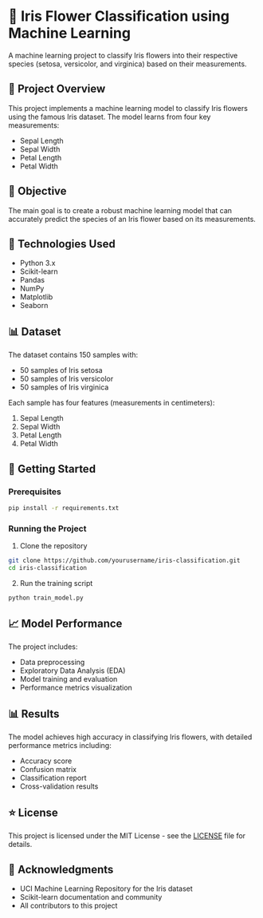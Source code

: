 # 🌸 Iris Flower Classification using Machine Learning

A machine learning project to classify Iris flowers into their respective species (setosa, versicolor, and virginica) based on their measurements.

## 📝 Project Overview

This project implements a machine learning model to classify Iris flowers using the famous Iris dataset. The model learns from four key measurements:
- Sepal Length
- Sepal Width
- Petal Length
- Petal Width

## 🎯 Objective

The main goal is to create a robust machine learning model that can accurately predict the species of an Iris flower based on its measurements.

## 🔧 Technologies Used

- Python 3.x
- Scikit-learn
- Pandas
- NumPy
- Matplotlib
- Seaborn

## 📊 Dataset

The dataset contains 150 samples with:
- 50 samples of Iris setosa
- 50 samples of Iris versicolor
- 50 samples of Iris virginica

Each sample has four features (measurements in centimeters):
1. Sepal Length
2. Sepal Width
3. Petal Length
4. Petal Width

## 🚀 Getting Started

### Prerequisites
```bash
pip install -r requirements.txt
```

### Running the Project
1. Clone the repository
```bash
git clone https://github.com/yourusername/iris-classification.git
cd iris-classification
```

2. Run the training script
```bash
python train_model.py
```

## 📈 Model Performance

The project includes:
- Data preprocessing
- Exploratory Data Analysis (EDA)
- Model training and evaluation
- Performance metrics visualization

## 📊 Results

The model achieves high accuracy in classifying Iris flowers, with detailed performance metrics including:
- Accuracy score
- Confusion matrix
- Classification report
- Cross-validation results

## ⭐ License

This project is licensed under the MIT License - see the [LICENSE](LICENSE) file for details.

## 🙏 Acknowledgments

- UCI Machine Learning Repository for the Iris dataset
- Scikit-learn documentation and community
- All contributors to this project
